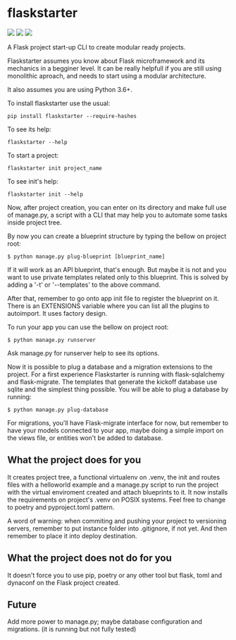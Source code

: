 # flaskstarter

![](https://img.shields.io/pypi/l/flaskstarter) ![](https://img.shields.io/pypi/v/flaskstarter) ![](https://img.shields.io/pypi/wheel/flaskstarter) 

A Flask project start-up CLI to create modular ready projects.

Flaskstarter assumes you know about Flask microframework and its mechanics in a begginer level. It can be really helpfull if you are still using monolithic aproach, and needs to start using a modular architecture.

It also assumes you are using Python 3.6+.

To install flaskstarter use the usual:

`pip install flaskstarter --require-hashes`

To see its help:

`flaskstarter --help`

To start a project:

`flaskstarter init project_name`

To see init's help:

`flaskstarter init --help`

Now, after project creation, you can enter on its directory and make full use of manage.py, a script with a CLI that may help you to automate some tasks inside project tree.

By now you can create a blueprint structure by typing the bellow on project root:

`$ python manage.py plug-blueprint [blueprint_name]`

If it will work as an API blueprint, that's enough. But maybe it is not and you want to use private templates related only to this blueprint. This is solved by adding a '-t' or '--templates' to the above command.

After that, remember to go onto app init file to register the blueprint on it. There is an EXTENSIONS variable where you can list all the plugins to autoimport. It uses factory design.

To run your app you can use the bellow on project root:

`$ python manage.py runserver`

Ask manage.py for runserver help to see its options.

Now it is possible to plug a database and a migration extensions to the project. For a first experience Flaskstarter is running with flask-sqlalchemy and flask-migrate. The templates that generate the kickoff database use sqlite and the simplest thing possible. You will be able to plug a database by running:

`$ python manage.py plug-database`

For migrations, you'll have Flask-migrate interface for now, but remember to have your models connected to your app, maybe doing a simple import on the views file, or entities won't be added to database.

## What the project does for you

It creates project tree, a functional virtualenv on .venv, the init and routes files with a helloworld example and a manage.py script to run the project with the virtual enviroment created and attach blueprints to it. It now installs the requirements on project's .venv on POSIX systems. Feel free to change to poetry and pyproject.toml pattern.

A word of warning: when commiting and pushing your project to versioning servers, remember to put instance folder into .gitignore, if not yet. And then remember to place it into deploy destination.

## What the project does not do for you

It doesn't force you to use pip, poetry or any other tool but flask, toml and dynaconf on the Flask project created.

## Future

Add more power to manage.py; maybe database configuration and migrations. (it is running but not fully tested)
